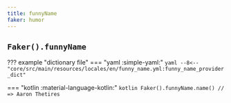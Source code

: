```yaml
---
title: funnyName
faker: humor
---
```


## `Faker().funnyName`

??? example "dictionary file"
    === "yaml :simple-yaml:"
        ```yaml
        --8<-- "core/src/main/resources/locales/en/funny_name.yml:funny_name_provider_dict"
        ```

=== "kotlin :material-language-kotlin:"
    ```kotlin
    Faker().funnyName.name() // => Aaron Thetires
    ```
